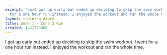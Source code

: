 ```yaml
---
excerpt: "<p>I got up early but ended up deciding to skip the swim workout. I went
  for a one hour run instead. I enjoyed the workout and ran the whole time.</p>"
layout: training_diary
title: Zone 1 - Zone 2 Run
created: 1441724400
---
```

<p>I got up early but ended up deciding to skip the swim workout. I went for a one hour run instead. I enjoyed the workout and ran the whole time.</p>
